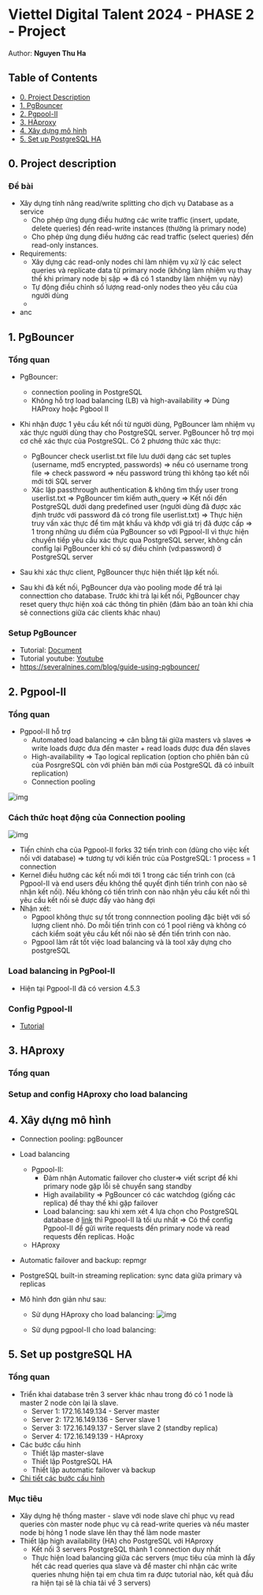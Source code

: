 # Viettel Digital Talent 2024 - PHASE 2 - Project
Author: **Nguyen Thu Ha**

## Table of Contents 
- [0. Project Description](#0-project-description)
- [1. PgBouncer](#1-pgbouncer)
- [2. Pgpool-II](#2-pgpool-ii)
- [3. HAproxy](#3-haproxy)
- [4. Xây dựng mô hình](#4-xây-dựng-mô-hình)
- [5. Set up PostgreSQL HA](#5-set-up-postgresql-ha)

## 0. Project description

### Đề bài
- Xây dựng tính năng read/write splitting cho dịch vụ Database as a service
    - Cho phép ứng dụng điều hướng các write traffic (insert, update, delete queries) đến read-write instances (thường là primary node)
    - Cho phép ứng dụng điều hướng các read traffic (select queries) đến read-only instances. 
- Requirements: 
    - Xây dựng các read-only nodes chỉ làm nhiệm vụ xử lý các select queries và replicate data từ primary node (không làm nhiệm vụ thay thế khi primary node bị sập => đã có 1 standby làm nhiệm vụ này)
    - Tự động điều chỉnh số lượng read-only nodes theo yêu cầu của người dùng
    - 
- anc

## 1. PgBouncer

### Tổng quan
- PgBouncer:
    - connection pooling in PostgreSQL
    - Không hỗ trợ load balancing (LB) và high-availability => Dùng HAProxy hoặc Pgbool II

- Khi nhận được 1 yêu cầu kết nối từ người dùng, PgBouncer làm nhiệm vụ xác thực người dùng thay cho PostgreSQL server. PgBouncer hỗ trợ mọi cơ chế xác thực của PostgreSQL. Có 2 phương thức xác thực:
    - PgBouncer check userlist.txt file lưu dưới dạng các set tuples (username, md5 encrypted, passwords) => nếu có username trong file => check password => nếu password trùng thì không tạo kết nối mới tới SQL server
    - Xác lập passthrough authentication & không tìm thấy user trong userlist.txt => PgBouncer tìm kiếm auth_query => Kết nối đến PostgreSQL dưới dạng predefined user (người dùng đã được xác định trước với password đã có trong file userlist.txt) => Thực hiện truy vấn xác thực để tìm mật khẩu và khớp với giá trị đã được cấp
    => 1 trong những ưu điểm của PgBouncer so với Pgpool-II vì thực hiện chuyển tiếp yêu cầu xác thực qua PostgreSQL server, không cần config lại PgBouncer khi có sự điều chỉnh (vd:password) ở PostgreSQL server

- Sau khi xác thực client, PgBouncer thực hiện thiết lập kết nối.

- Sau khi đã kết nối, PgBouncer dựa vào pooling mode để trả lại connecttion cho database. Trước khi trả lại kết nối, PgBouncer chạy reset query thực hiện xoá các thông tin phiên (đảm bảo an toàn khi chia sẻ connections giữa các clients khác nhau) 

### Setup PgBouncer 
- Tutorial: [Document](https://www.linkedin.com/pulse/efficient-postgresql-management-complete-guide-installing-configuring-rxkzc/)
- Tutorial youtube: [Youtube](https://www.youtube.com/watch?v=ddKm7a7xOpk&t=196s&pp=ygUoc2V0IHVwIGFuZCBjb25maWd1cmUgcGdib3VuY2VyIG9uIHVidW50dQ%3D%3D)
- https://severalnines.com/blog/guide-using-pgbouncer/

## 2. Pgpool-II

### Tổng quan
- Pgpool-II hỗ trợ 
    - Automated load balancing => cân bằng tải giữa masters và slaves => write loads được đưa đến master + read loads được đưa đến slaves
    - High-availability => Tạo logical replication (option cho phiên bản cũ của PosrgreSQL còn với phiên bản mới của PostgreSQL đã có inbuilt replication)
    - Connection pooling

![img](./assets/Pgpool_architecture.png)

### Cách thức hoạt động của Connection pooling

 ![img](./assets/Pgpool_connection_pooling.png)
- Tiến chính cha của Pgpool-II forks 32 tiến trình con (dùng cho việc kết nối với database) => tương tự với kiến trúc của PostgreSQL: 1 process = 1 connection
- Kernel điều hướng các kết nối mới tới 1 trong các tiến trình con (cả Pgpool-II và end users đều không thể quyết định tiến trình con nào sẽ nhận kết nối). Nếu không có tiến trình con nào nhận yêu cầu kết nối thì yêu cầu kết nối sẽ được đẩy vào hàng đợi
- Nhận xét:
    - Pgpool không thực sự tốt trong connnection pooling đặc biệt với số lượng client nhỏ. Do mỗi tiến trình con có 1 pool riêng và không có cách kiểm soát yêu cầu kết nối nào sẽ đến tiến trình con nào.
    - Pgpool làm rất tốt việc load balancing và là tool xây dựng cho postgreSQL

### Load balancing in PgPool-II
- Hiện tại Pgpool-II đã có version 4.5.3

### Config Pgpool-II
- [Tutorial](https://elroydevops.tech/postgresql-high-availability-master-slave/)

## 3. HAproxy

### Tổng quan

### Setup and config HAproxy cho load balancing

## 4. Xây dựng mô hình
- Connection pooling: pgBouncer

- Load balancing
    - Pgpool-II:
        - Đảm nhận Automatic failover cho cluster=> viết script để khi primary node gặp lỗi sẽ chuyển sang standby 
        - High availability => PgBouncer có các watchdog (giống các replica) để thay thế khi gặp failover
        - Load balancing: sau khi xem xét 4 lựa chọn cho PostgreSQL database ở [link](https://www.heatware.net/postgresql/postgresql-load-balancing-options-ha/) thì Pgpool-II là tối ưu nhất => Có thể config Pgpool-II để gửi write requests đến primary node và read requests đến replicas.
Hoặc
    - HAproxy

- Automatic failover and backup: repmgr

- PostgreSQL built-in streaming replication: sync data giữa primary và replicas


- Mô hình đơn giản như sau:

    - Sử dụng HAproxy cho load balancing:
    ![img](./assets/model_HAproxy.png)

    - Sử dụng pgpool-II cho load balancing:

## 5. Set up postgreSQL HA

### Tổng quan
- Triển khai database trên 3 server khác nhau trong đó có 1 node là master 2 node còn lại là slave. 
    - Server 1: 172.16.149.134 - Server master
    - Server 2: 172.16.149.136 - Server slave 1
    - Server 3: 172.16.149.137 - Server slave 2 (standby replica)
    - Server 4: 172.16.149.139 - HAproxy 
- Các bước cấu hình
    - Thiết lập master-slave
    - Thiết lập PostgreSQL HA
    - Thiết lập automatic failover và backup
- [Chi tiết các bước cấu hình](https://github.com/nguyenha-meiii/vdt2024_phase2/tree/main/PostgresSQL%20HA)

### Mục tiêu
- Xây dựng hệ thống master - slave với node slave chỉ phục vụ read queries còn master node phục vụ cả read-write queries và nếu master node bị hỏng 1 node slave lên thay thế làm node master
- Thiết lập high availability (HA) cho PostgreSQL với HAproxy
    - Kết nối 3 servers PostgreSQL thành 1 connection duy nhất
    - Thực hiện load balancing giữa các servers (mục tiêu của mình là đẩy hết các read queries qua slave và để master chỉ nhận các write queries nhưng hiện tại em chưa tìm ra được tutorial nào, kết quả đầu ra hiện tại sẽ là chia tải về 3 servers)
